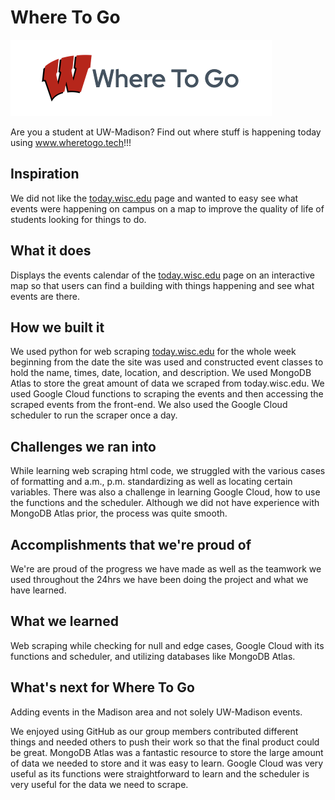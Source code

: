 # Where To Go
![where to go logo](./docs/images/logo.png)

Are you a student at UW-Madison? Find out where stuff is happening today using www.wheretogo.tech!!!

## Inspiration
We did not like the [today.wisc.edu](today.wisc.edu) page and wanted to easy see what events were happening on campus on a map to improve the quality of life of students looking for things to do.

## What it does
Displays the events calendar of the [today.wisc.edu](today.wisc.edu) page on an interactive map so that users can find a building with things happening and see what events are there.

## How we built it
We used python for web scraping [today.wisc.edu](today.wisc.edu) for the whole week beginning from the date the site was used and constructed event classes to hold the name, times, date, location, and description. We used MongoDB Atlas to store the great amount of data we scraped from today.wisc.edu. We used Google Cloud functions to scraping the events and then accessing the scraped events from the front-end. We also used the Google Cloud scheduler to run the scraper once a day. 

## Challenges we ran into
While learning web scraping html code, we struggled with the various cases of formatting and a.m., p.m. standardizing as well as locating certain variables. There was also a challenge in learning Google Cloud, how to use the functions and the scheduler. Although we did not have experience with MongoDB Atlas prior, the process was quite smooth.

## Accomplishments that we're proud of
We're are proud of the progress we have made as well as the teamwork we used throughout the 24hrs we have been doing the project and what we have learned.

## What we learned
Web scraping while checking for null and edge cases, Google Cloud with its functions and scheduler, and utilizing databases like MongoDB Atlas. 

## What's next for Where To Go
Adding events in the Madison area and not solely UW-Madison events.

We enjoyed using GitHub as our group members contributed different things and needed others to push their work so that the final product could be great. MongoDB Atlas was a fantastic resource to store the large amount of data we needed to store and it was easy to learn. Google Cloud was very useful as its functions were straightforward to learn and the scheduler is very useful for the data we need to scrape.
